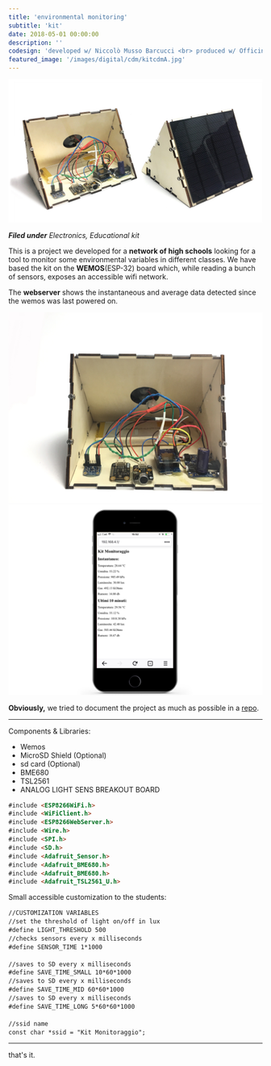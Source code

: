 ```yaml
---
title: 'environmental monitoring'
subtitle: 'kit'
date: 2018-05-01 00:00:00
description: ''
codesign: 'developed w/ Niccolò Musso Barcucci <br> produced w/ Officine Innesto'
featured_image: '/images/digital/cdm/kitcdmA.jpg'
---
```


![](/images/digital/cdm/kitcdmA.jpg)

_**Filed under** Electronics, Educational kit_

This is a project we developed for a **network of high schools** looking for a tool to monitor some environmental variables in different classes.
We have based the kit on the **WEMOS**(ESP-32) board which, while reading a bunch of sensors, exposes an accessible wifi network.

The **webserver** shows the instantaneous and average data detected since the wemos was last powered on.

<div class="gallery" data-columns="2">
	<img src="/images/digital/cdm/2.jpg">
	<img src="/images/digital/cdm/3.jpg">
</div>

**Obviously,** we tried to document the project as much as possible in a [repo](https://github.com/techlabtl/KitMonitorScuola).

---

Components & Libraries:

* Wemos
* MicroSD Shield (Optional)
* sd card (Optional)
* BME680
* TSL2561
* ANALOG LIGHT SENS BREAKOUT BOARD



```html
#include <ESP8266WiFi.h>
#include <WiFiClient.h>
#include <ESP8266WebServer.h>
#include <Wire.h>
#include <SPI.h>
#include <SD.h>
#include <Adafruit_Sensor.h>
#include <Adafruit_BME680.h>
#include <Adafruit_BME680.h>
#include <Adafruit_TSL2561_U.h>
```


Small accessible customization to the students:
```html
//CUSTOMIZATION VARIABLES
//set the threshold of light on/off in lux
#define LIGHT_THRESHOLD 500
//checks sensors every x milliseconds
#define SENSOR_TIME 1*1000

//saves to SD every x milliseconds
#define SAVE_TIME_SMALL 10*60*1000
//saves to SD every x milliseconds
#define SAVE_TIME_MID 60*60*1000
//saves to SD every x milliseconds
#define SAVE_TIME_LONG 5*60*60*1000

//ssid name
const char *ssid = "Kit Monitoraggio";
```

---

that's it.
